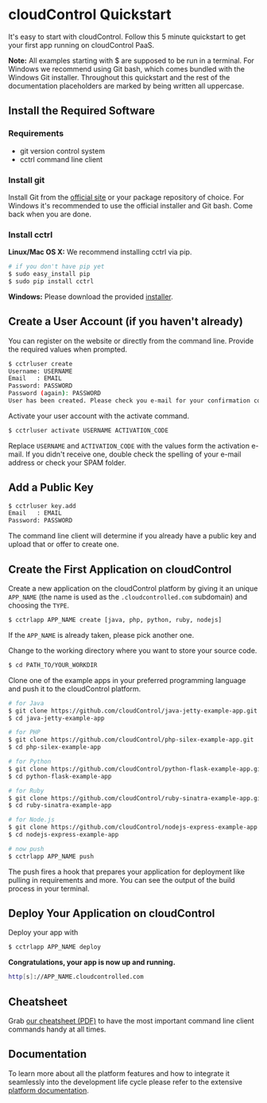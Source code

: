 # cloudControl Quickstart

It's easy to start with cloudControl. Follow this 5 minute quickstart to get your first app running on cloudControl PaaS.

**Note:** All examples starting with $ are supposed to be run in a terminal. For Windows we recommend using Git bash, which comes bundled with the Windows Git installer. Throughout this quickstart and the rest of the documentation placeholders are marked by being written all uppercase.

## Install the Required Software

### Requirements

* git version control system
* cctrl command line client

### Install git

Install Git from the [official site](http://git-scm.com/) or your package repository of choice. For Windows it's recommended to use the official installer and Git bash. Come back when you are done.

### Install cctrl

**Linux/Mac OS X:** We recommend installing cctrl via pip.

~~~bash
# if you don't have pip yet
$ sudo easy_install pip
$ sudo pip install cctrl
~~~

**Windows:** Please download the provided [installer](https://www.cloudcontrol.com/download/win).

## Create a User Account (if you haven't already)

You can register on the website or directly from the command line. Provide the required values when prompted.

~~~bash
$ cctrluser create
Username: USERNAME
Email   : EMAIL
Password: PASSWORD
Password (again): PASSWORD
User has been created. Please check you e-mail for your confirmation code.
~~~

Activate your user account with the activate command.

~~~bash
$ cctrluser activate USERNAME ACTIVATION_CODE
~~~

Replace `USERNAME` and `ACTIVATION_CODE` with the values form the activation e-mail. If you didn't receive one, double check the spelling of your e-mail address or check your SPAM folder.

## Add a Public Key

~~~bash
$ cctrluser key.add
Email   : EMAIL
Password: PASSWORD
~~~

The command line client will determine if you already have a public key and upload that or offer to create one.

## Create the First Application on cloudControl

Create a new application on the cloudControl platform by giving it an unique `APP_NAME` (the name is used as the `.cloudcontrolled.com` subdomain) and choosing the `TYPE`.

~~~bash
$ cctrlapp APP_NAME create [java, php, python, ruby, nodejs]
~~~

If the `APP_NAME` is already taken, please pick another one.

Change to the working directory where you want to store your source code.

~~~bash
$ cd PATH_TO/YOUR_WORKDIR
~~~

Clone one of the example apps in your preferred programming language and push it to the cloudControl platform.

~~~bash
# for Java
$ git clone https://github.com/cloudControl/java-jetty-example-app.git
$ cd java-jetty-example-app

# for PHP
$ git clone https://github.com/cloudControl/php-silex-example-app.git
$ cd php-silex-example-app

# for Python
$ git clone https://github.com/cloudControl/python-flask-example-app.git
$ cd python-flask-example-app

# for Ruby
$ git clone https://github.com/cloudControl/ruby-sinatra-example-app.git
$ cd ruby-sinatra-example-app

# for Node.js
$ git clone https://github.com/cloudControl/nodejs-express-example-app.git
$ cd nodejs-express-example-app

# now push
$ cctrlapp APP_NAME push
~~~

The push fires a hook that prepares your application for deployment like pulling in requirements and more. You can see the output of the build process in your terminal.

## Deploy Your Application on cloudControl

Deploy your app with

~~~bash
$ cctrlapp APP_NAME deploy
~~~

**Congratulations, your app is now up and running.**

~~~bash
http[s]://APP_NAME.cloudcontrolled.com
~~~

## Cheatsheet

Grab [our cheatsheet (PDF)](https://www.cloudcontrol.com/dev-center/cctrl_cheatsheet.pdf) to have the most important command line client commands handy at all times.

## Documentation

To learn more about all the platform features and how to integrate it seamlessly into the development life cycle please refer to the extensive [platform documentation](https://www.cloudcontrol.com/dev-center/platform-documentation).
